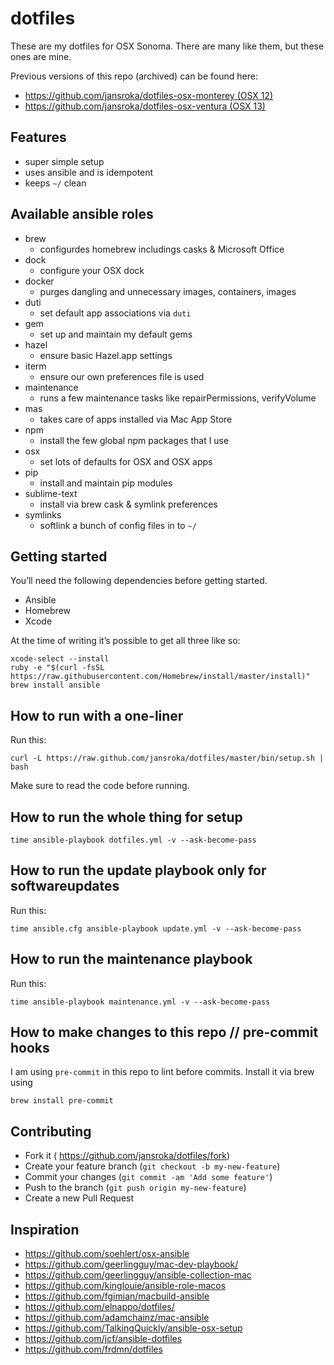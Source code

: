 # dotfiles
These are my dotfiles for OSX Sonoma. There are many like them, but these ones are mine.

Previous versions of this repo (archived) can be found here:
- [https://github.com/jansroka/dotfiles-osx-monterey (OSX 12)](https://github.com/jansroka/dotfiles-osx-monterey)
- [https://github.com/jansroka/dotfiles-osx-ventura (OSX 13)](https://github.com/jansroka/dotfiles-osx-ventura)

## Features
- super simple setup
- uses ansible and is idempotent
- keeps ```~/``` clean

## Available ansible roles
- brew
	- configurdes homebrew includings casks & Microsoft Office
- dock
	- configure your OSX dock
- docker
	- purges dangling and unnecessary images, containers, images
- duti
	- set default app associations via ```duti```
- gem
	- set up and maintain my default gems
- hazel
	- ensure basic Hazel.app settings
- iterm
	- ensure our own preferences file is used
- maintenance
	- runs a few maintenance tasks like repairPermissions, verifyVolume
- mas
	- takes care of apps installed via Mac App Store
- npm
	- install the few global npm packages that I use
- osx
	- set lots of defaults for OSX and OSX apps
- pip
	- install and maintain pip modules
- sublime-text
	- install via brew cask & symlink preferences
- symlinks
	- softlink a bunch of config files in to ```~/```

## Getting started
You’ll need the following dependencies before getting started.

- Ansible
- Homebrew
- Xcode

At the time of writing it’s possible to get all three like so:

```
xcode-select --install
ruby -e "$(curl -fsSL https://raw.githubusercontent.com/Homebrew/install/master/install)"
brew install ansible
```

## How to run with a one-liner
Run this:
```
curl -L https://raw.github.com/jansroka/dotfiles/master/bin/setup.sh | bash
```
Make sure to read the code before running.

## How to run the whole thing for setup
```
time ansible-playbook dotfiles.yml -v --ask-become-pass
```

## How to run the update playbook only for softwareupdates
Run this:
```
time ansible.cfg ansible-playbook update.yml -v --ask-become-pass
```

## How to run the maintenance playbook
Run this:
```
time ansible-playbook maintenance.yml -v --ask-become-pass
```

## How to make changes to this repo // pre-commit hooks
I am using ```pre-commit``` in this repo to lint before commits. Install it via brew using
```
brew install pre-commit
```

## Contributing
- Fork it ( https://github.com/jansroka/dotfiles/fork)
- Create your feature branch (```git checkout -b my-new-feature```)
- Commit your changes (```git commit -am 'Add some feature'```)
- Push to the branch (```git push origin my-new-feature```)
- Create a new Pull Request

## Inspiration
- https://github.com/soehlert/osx-ansible
- https://github.com/geerlingguy/mac-dev-playbook/
- https://github.com/geerlingguy/ansible-collection-mac
- https://github.com/kinglouie/ansible-role-macos
- https://github.com/fgimian/macbuild-ansible
- https://github.com/elnappo/dotfiles/
- https://github.com/adamchainz/mac-ansible
- https://github.com/TalkingQuickly/ansible-osx-setup
- https://github.com/jcf/ansible-dotfiles
- https://github.com/frdmn/dotfiles
